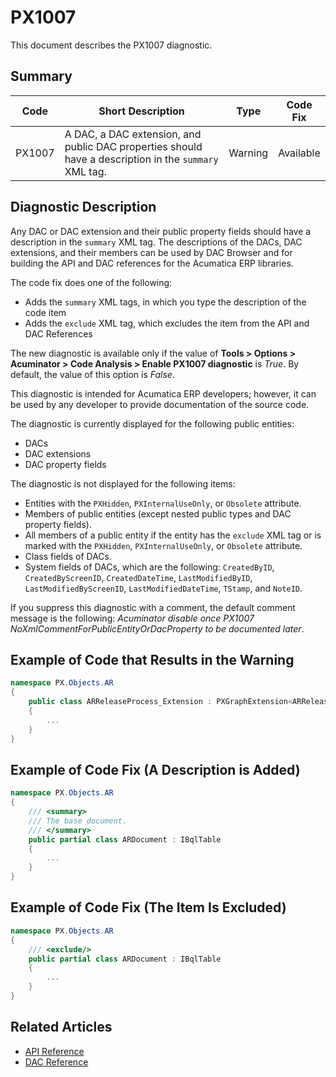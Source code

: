 # PX1007
This document describes the PX1007 diagnostic.

## Summary

| Code   | Short Description                                   | Type                             | Code Fix  | 
| ------ | ----------------------------------------------------| -------------------------------- | --------- | 
| PX1007 | A DAC, a DAC extension, and public DAC properties should have a description in the `summary` XML tag. | Warning | Available | 

## Diagnostic Description
Any DAC or DAC extension and their public property fields should have a description in the `summary` XML tag. The descriptions of the DACs, DAC extensions, and their members can be used by DAC Browser and for building the API and DAC references for the Acumatica ERP libraries.

The code fix does one of the following:

 - Adds the `summary` XML tags, in which you type the description of the code item
 - Adds the `exclude` XML tag, which excludes the item from the API and DAC References

The new diagnostic is available only if the value of **Tools > Options > Acuminator > Code Analysis > Enable PX1007 diagnostic** is _True_. By default, the value of this option is _False_. 

This diagnostic is intended for Acumatica ERP developers; however, it can be used by any developer to provide documentation of the source code.

The diagnostic is currently displayed for the following public entities:
 - DACs
 - DAC extensions
 - DAC property fields

The diagnostic is not displayed for the following items: 
 - Entities with the `PXHidden`, `PXInternalUseOnly`, or `Obsolete` attribute.
 - Members of public entities (except nested public types and DAC property fields).
 - All members of a public entity if the entity has the `exclude` XML tag or is marked with the `PXHidden`, `PXInternalUseOnly`, or `Obsolete` attribute.
 - Class fields of DACs. 
 - System fields of DACs, which are the following: `CreatedByID`, `CreatedByScreenID`, `CreatedDateTime`, `LastModifiedByID`, `LastModifiedByScreenID`, `LastModifiedDateTime`, `TStamp`, and `NoteID`.

If you suppress this diagnostic with a comment, the default comment message is the following: _Acuminator disable once PX1007 NoXmlCommentForPublicEntityOrDacProperty to be documented later_.

## Example of Code that Results in the Warning

```C#
namespace PX.Objects.AR
{
    public class ARReleaseProcess_Extension : PXGraphExtension<ARReleaseProcess> // The PX1007 warning is displayed for this line.
    {
        ...
    }
}
```

## Example of Code Fix (A Description is Added)

```C#
namespace PX.Objects.AR
{
    /// <summary>
    /// The base document.
    /// </summary>
    public partial class ARDocument : IBqlTable
    {
        ...
    }
}
```

## Example of Code Fix (The Item Is Excluded)

```C#
namespace PX.Objects.AR
{
    /// <exclude/>
    public partial class ARDocument : IBqlTable
    {
        ...
    }
}
```

## Related Articles

 - [API Reference](https://help.acumatica.com/Help?ScreenId=ShowWiki&pageid=41f852ad-6736-e6fa-d080-006a9776ed78)
 - [DAC Reference](https://help.acumatica.com/Help?ScreenId=ShowWiki&pageid=177d968e-53c0-3d58-e93c-b8a55936635a)
